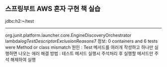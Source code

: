 ## 스프링부트 AWS 혼자 구현 책 실습


jdbc:h2:~/test

------------------------
org.junit.platform.launcher.core.EngineDiscoveryOrchestrator lambda$logTestDescriptorExclusionReasons$7
정보: 0 containers and 6 tests were Method or class mismatch
원인 : Test 메서드를 여러개 작성하고 하나만 실행하면 나오는 에러
해결 방법 : 테스트 메서드 실행시 주석처리 후 실행할 메서드만 주석 해제하여 실행